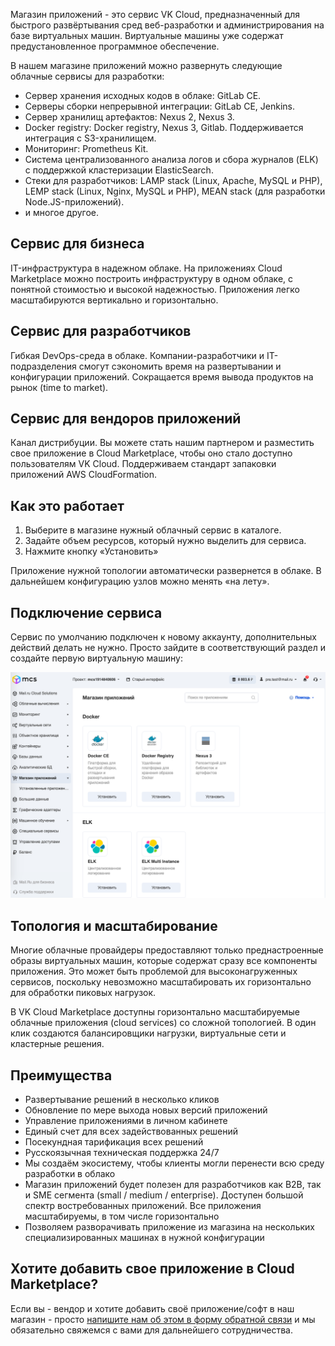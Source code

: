 Магазин приложений - это сервис VK Cloud, предназначенный для быстрого развёртывания сред веб-разработки и администрирования на базе виртуальных машин. Виртуальные машины уже содержат предустановленное программное обеспечение.

В нашем магазине приложений можно развернуть следующие облачные сервисы для разработки:

- Сервер хранения исходных кодов в облаке: GitLab CE.
- Серверы сборки непрерывной интеграции: GitLab CE, Jenkins.
- Сервер хранилищ артефактов: Nexus 2, Nexus 3.
- Docker registry: Docker registry, Nexus 3, Gitlab. Поддерживается интеграция с S3-хранилищем.
- Мониторинг: Prometheus Kit.
- Система централизованного анализа логов и сбора журналов (ELK) с поддержкой кластеризации ElasticSearch.
- Стеки для разработчиков: LAMP stack (Linux, Apache, MySQL и PHP), LEMP stack (Linux, Nginx, MySQL и PHP), MEAN stack (для разработки Node.JS-приложений).
- и многое другое.

## Сервис для бизнеса

IT-инфраструктура в надежном облаке. На приложениях Cloud Marketplace можно построить инфраструктуру в одном облаке, с понятной стоимостью и высокой надежностью. Приложения легко масштабируются вертикально и горизонтально.

## Сервис для разработчиков

Гибкая DevOps-среда в облаке. Компании-разработчики и IT-подразделения смогут сэкономить время на развертывании и конфигурации приложений. Сокращается время вывода продуктов на рынок (time to market).

## Сервис для вендоров приложений

Канал дистрибуции. Вы можете стать нашим партнером и разместить свое приложение в Cloud Marketplace, чтобы оно стало доступно пользователям VK Cloud. Поддерживаем стандарт запаковки приложений AWS CloudFormation.

## Как это работает

1.  Выберите в магазине нужный облачный сервис в каталоге.
2.  Задайте объем ресурсов, который нужно выделить для сервиса.
3.  Нажмите кнопку «Установить»

Приложение нужной топологии автоматически развернется в облаке. В дальнейшем конфигурацию узлов можно менять «на лету».

## Подключение сервиса

Сервис по умолчанию подключен к новому аккаунту, дополнительных действий делать не нужно. Просто зайдите в соответствующий раздел и создайте первую виртуальную машину:

![](./assets/1598523114737-1598523114737.png)

## Топология и масштабирование

Многие облачные провайдеры предоставляют только преднастроенные образы виртуальных машин, которые содержат сразу все компоненты приложения. Это может быть проблемой для высоконагруженных сервисов, поскольку невозможно масштабировать их горизонтально для обработки пиковых нагрузок.

В VK Cloud Marketplace доступны горизонтально масштабируемые облачные приложения (cloud services) со сложной топологией. В один клик создаются балансировщики нагрузки, виртуальные сети и кластерные решения.

## Преимущества

- Развертывание решений в несколько кликов
- Обновление по мере выхода новых версий приложений
- Управление приложениями в личном кабинете
- Единый счет для всех задействованных решений
- Посекундная тарификация всех решений
- Русскоязычная техническая поддержка 24/7
- Мы создаём экосистему, чтобы клиенты могли перенести всю среду разработки в облако
- Магазин приложений будет полезен для разработчиков как B2B, так и SME сегмента (small / medium / enterprise). Доступен большой спектр востребованных приложений. Все приложения масштабируемы, в том числе горизонтально
- Позволяем разворачивать приложение из магазина на нескольких специализированных машинах в нужной конфигурации

## Хотите добавить свое приложение в Cloud Marketplace?

Если вы - вендор и хотите добавить своё приложение/софт в наш магазин - просто [напишите нам об этом в форму обратной связи](https://mcs.mail.ru/help/contact-us) и мы обязательно свяжемся с вами для дальнейшего сотрудничества.
